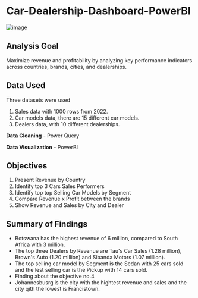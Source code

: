 # Car-Dealership-Dashboard-PowerBI

![image]([https://github.com/Bhadey/portfolio-projects/blob/main/Data%20Visualization/Car%20Sales/Car%20Sales%20Dashboard.png](https://github.com/nkosanamolefe/data-visualization/blob/539e72a2e337dd591dcf0b7f05a303f10adc28ff/Car%20Sales/Car%20Sales%20Dashboard.png))

## Analysis Goal

Maximize revenue and profitability by analyzing key performance indicators across countries, brands, cities, and dealerships.

## Data Used

Three datasets were used

1. Sales data with 1000 rows from 2022.
2. Car models data, there are 15 different car models.
3. Dealers data, with 10 different dealerships.

**Data Cleaning** - Power Query

**Data Visualization** - PowerBI

## Objectives

1. Present Revenue by Country
2. Identify top 3 Cars Sales Performers
3. Identify top top Selling Car Models by Segment
4. Compare Revenue x Profit between the brands
5. Show Revenue and Sales by City and Dealer

## Summary of Findings

- Botswana has the highest revenue of 6 million, compared to South Africa with 3 million.
- The top three Dealers by Revenue are Tau's Car Sales (1.28 million), Brown's Auto (1.20 million) and Sibanda Motors (1.07 million).
- The top selling car model by Segment is the Sedan with 25 cars sold and the lest selling car is the Pickup with 14 cars sold.
- Finding about the objective no.4
- Johannesbusrg is the city with the hightest revenue and sales and the city qith the lowest is Francistown. 
